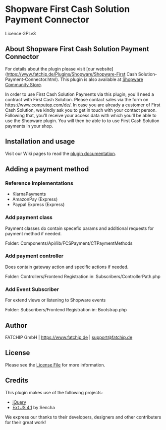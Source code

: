 # Shopware First Cash Solution Payment Connector


Licence GPLv3

## About Shopware First Cash Solution Payment Connector
For details about the plugin please visit [our website](https://www.fatchip.de/Plugins/Shopware/Shopware-First Cash Solution-Payment-Connector.html).
This plugin is also available at [Shopware Community Store](https://store.shopware.com/fatch19156119985f/shopware-computop-payment-connector.html).

In order to use First Cash Solution Payments via this plugin, you'll need a contract with First Cash Solution. Please contact sales via the form on https://www.computop.com/de/. In case you are already a customer of First Cash Solution, we kindly ask you to get in touch with your contact person. Following that, you'll receive your access data with which you'll be able to use the Shopware plugin. You will then be able to to use First Cash Solution payments in your shop.


## Installation and usage
Visit our Wiki pages to read the [plugin documentation](https://wiki.fatchip.de/public/shopware-fatchipctpayment).

## Adding a payment method
### Reference implementations
* KlarnaPayments
* AmazonPay (Express)
* Paypal Express (Express)

### Add payment class
Payment classes do contain specefic params and additional requests for payment method if needed.

Folder: Components/Api/lib/FCSPayment/CTPaymentMethods

### Add payment controller
Does contain gateway action and specific actions if needed.

Folder: Controllers/Frontend
Registration in: Subscribers/ControllerPath.php

### Add Event Subscriber
For extend views or listening to Shopware events

Folder: Subscribers/Frontend
Registration in: Bootstrap.php

## Author
FATCHIP GmbH | https://www.fatchip.de | support@fatchip.de 

## License
Please see the [License File](LICENSE.md) for more information.

## Credits
This plugin makes use of the following projects:

* [jQuery](https://js.foundation)
* [Ext JS 4.1](http://cdn.sencha.com/ext/gpl/4.1.1/) by Sencha


We express our thanks to their developers, designers and other contributers for their great work!
